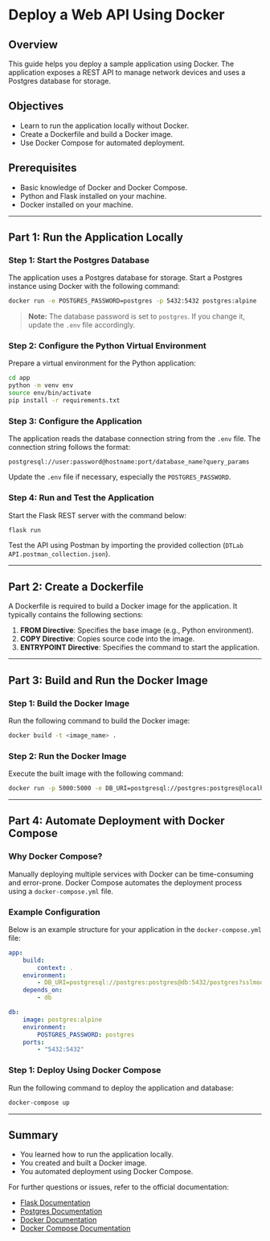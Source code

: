 # Deploy a Web API Using Docker

## Overview

This guide helps you deploy a sample application using Docker. The application exposes a REST API to manage network devices and uses a Postgres database for storage.

## Objectives

- Learn to run the application locally without Docker.
- Create a Dockerfile and build a Docker image.
- Use Docker Compose for automated deployment.

## Prerequisites

- Basic knowledge of Docker and Docker Compose.
- Python and Flask installed on your machine.
- Docker installed on your machine.

---

## Part 1: Run the Application Locally

### Step 1: Start the Postgres Database
The application uses a Postgres database for storage. Start a Postgres instance using Docker with the following command:

```sh
docker run -e POSTGRES_PASSWORD=postgres -p 5432:5432 postgres:alpine
```

> **Note:** The database password is set to `postgres`. If you change it, update the `.env` file accordingly.

### Step 2: Configure the Python Virtual Environment
Prepare a virtual environment for the Python application:

```sh
cd app
python -m venv env
source env/bin/activate
pip install -r requirements.txt
```

### Step 3: Configure the Application
The application reads the database connection string from the `.env` file. The connection string follows the format:

```plaintext
postgresql://user:password@hostname:port/database_name?query_params
```

Update the `.env` file if necessary, especially the `POSTGRES_PASSWORD`.

### Step 4: Run and Test the Application
Start the Flask REST server with the command below:

```sh
flask run
```

Test the API using Postman by importing the provided collection (`DTLab API.postman_collection.json`).

---

## Part 2: Create a Dockerfile

A Dockerfile is required to build a Docker image for the application. It typically contains the following sections:

1. **FROM Directive**: Specifies the base image (e.g., Python environment).
2. **COPY Directive**: Copies source code into the image.
3. **ENTRYPOINT Directive**: Specifies the command to start the application.

---

## Part 3: Build and Run the Docker Image

### Step 1: Build the Docker Image
Run the following command to build the Docker image:

```sh
docker build -t <image_name> .
```

### Step 2: Run the Docker Image
Execute the built image with the following command:

```sh
docker run -p 5000:5000 -e DB_URI=postgresql://postgres:postgres@localhost:5432/postgres?sslmode=disable <image_name>
```

---

## Part 4: Automate Deployment with Docker Compose

### Why Docker Compose?
Manually deploying multiple services with Docker can be time-consuming and error-prone. Docker Compose automates the deployment process using a `docker-compose.yml` file.

### Example Configuration
Below is an example structure for your application in the `docker-compose.yml` file:

```yaml
app:
    build:
        context: .
    environment:
        - DB_URI=postgresql://postgres:postgres@db:5432/postgres?sslmode=disable
    depends_on:
        - db

db:
    image: postgres:alpine
    environment:
        POSTGRES_PASSWORD: postgres
    ports:
        - "5432:5432"
```

### Step 1: Deploy Using Docker Compose
Run the following command to deploy the application and database:

```sh
docker-compose up
```

---

## Summary

- You learned how to run the application locally.
- You created and built a Docker image.
- You automated deployment using Docker Compose.

For further questions or issues, refer to the official documentation:
- [Flask Documentation](https://flask.palletsprojects.com/)
- [Postgres Documentation](https://www.postgresql.org/docs/)
- [Docker Documentation](https://docs.docker.com/)
- [Docker Compose Documentation](https://docs.docker.com/compose/)

